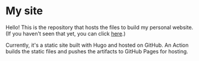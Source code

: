 # My site

Hello! This is the repository that hosts the files to build my personal website. (If you haven't seen that yet, you can click [here](https://simonwu.dev).)

Currently, it's a static site built with Hugo and hosted on GitHub. An Action builds the static files and pushes the artifacts to GitHub Pages for hosting.
